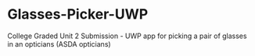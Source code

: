 # Glasses-Picker-UWP
College Graded Unit 2 Submission - UWP app for picking a pair of glasses in an opticians (ASDA opticians)
